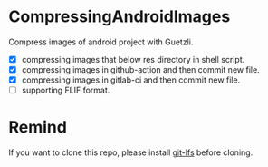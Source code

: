 # CompressingAndroidImages
Compress images of android project with Guetzli.

- [x] compressing images that below res directory in shell script.
- [x] compressing images in github-action and then commit new file.
- [x] compressing images in gitlab-ci and then commit new file.
- [ ] supporting FLIF format.

# Remind 
If you want to clone this repo, please install [git-lfs](https://git-lfs.github.com/) before cloning.